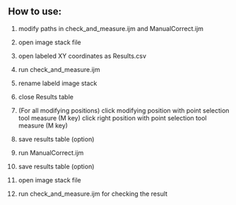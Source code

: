 ## How to use:

1. modify paths in check_and_measure.ijm and ManualCorrect.ijm
2. open image stack file
3. open labeled XY coordinates as Results.csv
4. run check_and_measure.ijm
5. rename labeld image stack
6. close Results table

7. (For all modifying positions)
     click modifying position with point selection tool
     measure (M key)
     click right position with point selection tool
     measure (M key)

8. save results table (option)
9. run ManualCorrect.ijm
10. save results table (option)

11. open image stack file
12. run check_and_measure.ijm for checking the result

